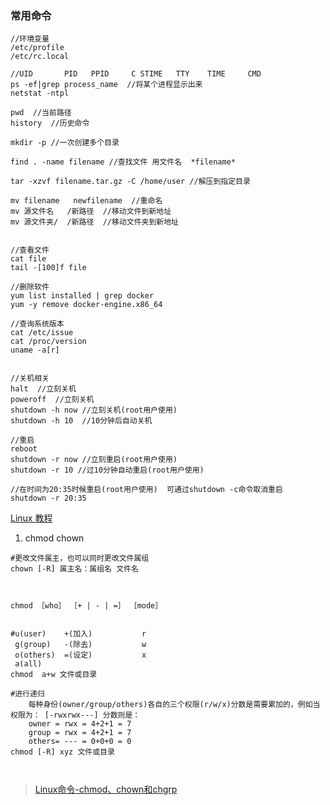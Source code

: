 

### 常用命令
```$java
//环境变量
/etc/profile
/etc/rc.local

//UID       PID   PPID     C STIME   TTY    TIME     CMD
ps -ef|grep process_name  //将某个进程显示出来
netstat -ntpl

pwd  //当前路径
history  //历史命令

mkdir -p //一次创建多个目录

find . -name filename //查找文件 用文件名  *filename*

tar -xzvf filename.tar.gz -C /home/user //解压到指定目录

mv filename   newfilename  //重命名
mv 源文件名   /新路径  //移动文件到新地址
mv 源文件夹/  /新路径  //移动文件夹到新地址


//查看文件
cat file
tail -[100]f file

//删除软件
yum list installed | grep docker
yum -y remove docker-engine.x86_64

//查询系统版本
cat /etc/issue
cat /proc/version
uname -a[r]


//关机相关
halt  //立刻关机
poweroff  //立刻关机
shutdown -h now //立刻关机(root用户使用)
shutdown -h 10  //10分钟后自动关机

//重启
reboot 
shutdown -r now //立刻重启(root用户使用) 
shutdown -r 10 //过10分钟自动重启(root用户使用)

//在时间为20:35时候重启(root用户使用)  可通过shutdown -c命令取消重启
shutdown -r 20:35 

```




[Linux 教程](https://www.w3cschool.cn/linux/linux-file-content-manage.html)


1.  chmod chown


```
#更改文件属主，也可以同时更改文件属组
chown [-R] 属主名：属组名 文件名



chmod ［who］ ［+ | - | =］ ［mode］


#u(user)    +(加入)           r
 g(group)   -(除去)           w
 o(others)  =(设定)           x
 a(all)
chmod  a+w 文件或目录

#进行递归
    每种身份(owner/group/others)各自的三个权限(r/w/x)分数是需要累加的，例如当权限为： [-rwxrwx---] 分数则是：
    owner = rwx = 4+2+1 = 7
    group = rwx = 4+2+1 = 7
    others= --- = 0+0+0 = 0
chmod [-R] xyz 文件或目录



```
> [Linux命令-chmod、chown和chgrp](http://www.cnblogs.com/xiohao/p/5877237.html)


 




